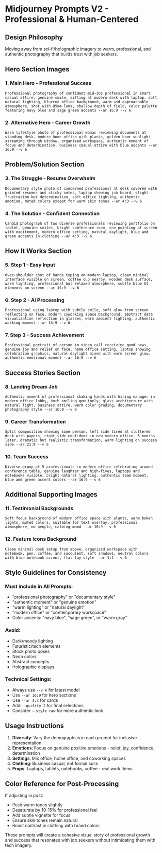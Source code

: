 # Midjourney Prompts V2 - Professional & Human-Centered

## Design Philosophy
Moving away from sci-fi/holographic imagery to warm, professional, and authentic photography that builds trust with job seekers.

## Hero Section Images

### 1. Main Hero - Professional Success
```
Professional photography of confident mid-30s professional in smart casual attire, genuine smile, sitting at modern desk with laptop, soft natural lighting, blurred office background, warm and approachable atmosphere, shot with 85mm lens, shallow depth of field, color palette featuring navy blue and sage green accents --ar 16:9 --v 6
```

### 2. Alternative Hero - Career Growth
```
Warm lifestyle photo of professional woman reviewing documents at standing desk, modern home office with plants, golden hour sunlight streaming through window, organized workspace, authentic moment of focus and determination, business casual attire with blue accents --ar 16:9 --v 6
```

## Problem/Solution Section

### 3. The Struggle - Resume Overwhelm
```
Documentary style photo of concerned professional at desk covered with printed resumes and sticky notes, laptop showing job board, slight frustration but determination, soft office lighting, authentic emotion, muted colors except for warm skin tones --ar 4:3 --v 6
```

### 4. The Solution - Confident Connection
```
Candid photograph of two diverse professionals reviewing portfolio on tablet, genuine smiles, bright conference room, one pointing at screen with excitement, modern office setting, natural daylight, blue and green accents in clothing --ar 4:3 --v 6
```

## How It Works Section

### 5. Step 1 - Easy Input
```
Over-shoulder shot of hands typing on modern laptop, clean minimal interface visible on screen, coffee cup nearby, wooden desk surface, warm lighting, professional but relaxed atmosphere, subtle blue UI elements on screen --ar 16:9 --v 6
```

### 6. Step 2 - AI Processing
```
Professional using laptop with subtle smile, soft glow from screen reflecting on face, modern coworking space background, abstract data visualization reflection in glasses, warm ambient lighting, authentic working moment --ar 16:9 --v 6
```

### 7. Step 3 - Success Achievement
```
Professional portrait of person in video call receiving good news, genuine joy and relief on face, home office setting, laptop showing celebration graphics, natural daylight mixed with warm screen glow, authentic emotional moment --ar 16:9 --v 6
```

## Success Stories Section

### 8. Landing Dream Job
```
Authentic moment of professional shaking hands with hiring manager in modern office lobby, both smiling genuinely, glass architecture with natural light, business attire, warm color grading, documentary photography style --ar 16:9 --v 6
```

### 9. Career Transformation
```
Split composition showing same person: left side tired at cluttered desk with papers, right side confident in new modern office, 6 months later, dramatic but realistic transformation, warm lighting on success side --ar 21:9 --v 6
```

### 10. Team Success
```
Diverse group of 5 professionals in modern office celebrating around conference table, genuine laughter and high-fives, laptops and notebooks visible, bright natural lighting, authentic team moment, blue and green accent colors --ar 16:9 --v 6
```

## Additional Supporting Images

### 11. Testimonial Backgrounds
```
Soft focus background of modern office space with plants, warm bokeh lights, muted colors, suitable for text overlay, professional atmosphere, no people, calming mood --ar 16:9 --v 6
```

### 12. Feature Icons Background
```
Clean minimal desk setup from above, organized workspace with notebook, pen, coffee, and succulent, soft shadows, neutral colors with blue notebook accent, flat lay style --ar 1:1 --v 6
```

## Style Guidelines for Consistency

### Must Include in All Prompts:
- "professional photography" or "documentary style"
- "authentic moment" or "genuine emotion"
- "warm lighting" or "natural daylight"
- "modern office" or "contemporary workspace"
- Color accents: "navy blue", "sage green", or "warm gray"

### Avoid:
- Dark/moody lighting
- Futuristic/tech elements
- Stock photo poses
- Neon colors
- Abstract concepts
- Holographic displays

### Technical Settings:
- Always use `--v 6` for latest model
- Use `--ar 16:9` for hero sections
- Use `--ar 4:3` for cards
- Add `--quality 2` for final selections
- Consider `--style raw` for more authentic look

## Usage Instructions

1. **Diversity**: Vary the demographics in each prompt for inclusive representation
2. **Emotions**: Focus on genuine positive emotions - relief, joy, confidence, determination
3. **Settings**: Mix office, home office, and coworking spaces
4. **Clothing**: Business casual, not formal suits
5. **Props**: Laptops, tablets, notebooks, coffee - real work items

## Color Reference for Post-Processing

If adjusting in post:
- Push warm tones slightly
- Desaturate by 10-15% for professional feel
- Add subtle vignette for focus
- Ensure skin tones remain natural
- Boost contrast in clothing with brand colors

These prompts will create a cohesive visual story of professional growth and success that resonates with job seekers without intimidating them with tech imagery.